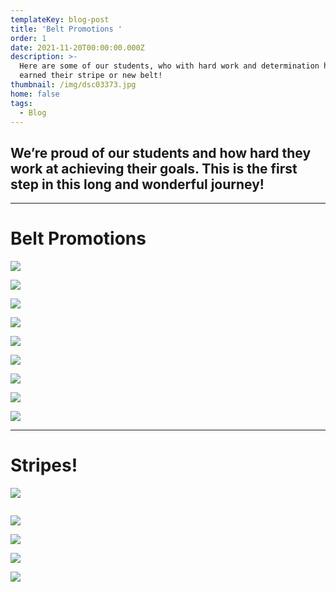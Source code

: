 ```yaml
---
templateKey: blog-post
title: 'Belt Promotions '
order: 1
date: 2021-11-20T00:00:00.000Z
description: >-
  Here are some of our students, who with hard work and determination have
  earned their stripe or new belt!
thumbnail: /img/dsc03373.jpg
home: false
tags:
  - Blog
---
```

## **We’re proud of our students and how hard they work at achieving their goals. This is the first step in this long and wonderful journey!**

- - -

# **Belt Promotions**

![](/img/dsc01419.jpg)

![](/img/dsc02031.jpg)

![](/img/dsc00698.jpg)

![](/img/dsc00712.jpg)

![](/img/dsc00730.jpg)

![](/img/dsc00739.jpg)

![](/img/dsc02042.jpg)

![](/img/dsc02071.jpg)

![](/img/dsc02090.jpg)

- - -

# Stripes!

![](/img/img_7407.jpg)

![]()

![](/img/dsc04809.jpg)

![](/img/dsc04804.jpg)

![](/img/img_5878.jpg)

![](/img/img_5865.jpg)
